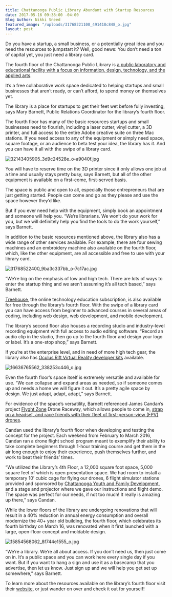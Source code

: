 ```yaml
---
title: Chattanooga Public Library Abundant with Startup Resources
date: 2017-05-16 09:38:00 -04:00
Blog Author: Nikki Sneed
featured_image: "/uploads/31768221100_491418c848_o.jpg"
layout: post
---
```


Do you have a startup, a small business, or  a potentially great idea and you need the resources to jumpstart it? Well, good news: You don’t need a ton of capital yet, you just need a library card.

The fourth floor of the Chattanooga Public Library is [a public laboratory and educational facility with a focus on information, design, technology, and the applied arts](http://chattlibrary.org/4th-floor).

It’s a free collaborative work space dedicated to helping startups and small businesses that aren’t ready, or can’t afford, to spend money on themselves yet. 

The library is a place for startups to get their feet wet before fully investing, says Mary Barnett, Public Relations Coordinator for the library’s fourth floor. 

The fourth floor has many of the basic resources startups and small businesses need to flourish, including a laser cutter, vinyl cutter, a 3D printer, and full access to the entire Adobe creative suite on three Mac stations. If you need access to any of the equipment or simply need space, square footage, or an audience to beta test your idea, the library has it. And you can have it all with the swipe of a library card.

![32143405905_3d9c24528e_o-a9040f.jpg](/uploads/32143405905_3d9c24528e_o-a9040f.jpg)

You will have to reserve time on the 3D printer since it only allows one job at a time and usually stays pretty busy, says Barnett, but all of the other equipment is available on a first-come, first-served basis. 

The space is public and open to all, especially those entrepreneurs that are just getting started. People can come and go as they please and use the space however they’d like. 

But if you ever need help with the equipment, simply book an appointment and someone will help you. “We’re librarians. We won’t do your work for you, but we will definitely help you find the tools to do the work yourself,” says Barnett. 

In addition to the basic resources mentioned above, the library also has a wide range of other services available. For example, there are four sewing machines and an embroidery machine also available on the fourth floor, which, like the other equipment, are all accessible and free to use with your library card. 

![31768522400_9ba3c337bb_o-7c17ac.jpg](/uploads/31768522400_9ba3c337bb_o-7c17ac.jpg)

“We’re big on the emphasis of low and high tech. There are lots of ways to enter the startup thing and we aren’t assuming it’s all tech based,” says Barnett. 

[Treehouse](https://teamtreehouse.com/), the online technology education subscription, is also available for free through the library’s fourth floor. With the swipe of a library card you can have access from beginner to advanced courses in several areas of coding, including web design, web development, and mobile development. 
 
The library’s second floor also houses a recording studio and industry-level recording equipment with full access to audio editing software. “Record an audio clip in the studio, then go up to the fourth floor and design your logo or label. It’s a one-stop shop,” says Barnett.

If you’re at the enterprise level, and in need of more high tech gear, the library also has [Oculus Rift Virtual Reality developer kits](https://www.oculus.com/rift/) available. 

![16636765562_338253c446_o.jpg](/uploads/16636765562_338253c446_o.jpg)

Even the fourth floor’s space itself is extremely versatile and available for use. “We can collapse and expand areas as needed, so if someone comes up and needs a home we will figure it out. It’s a pretty agile space by design. We just adapt, adapt, adapt,” says Barnett. 

For evidence of the space’s versatility, Barnett referenced James Candan’s project [Flyght Zone](http://flyghtzone.com/) Drone Raceway, which allows people to come in, [strap on a headset, and race friends with their fleet of first-person-view (FPV) drones](http://flyghtzone.com/). 

Candan used the library’s fourth floor when developing and testing the concept for the project. Each weekend from February to March 2016, Candan ran a drone flight school program meant to exemplify their ability to take complete beginners through 1-hour training course and get them in the air long enough to enjoy their experience, push themselves further, and work to beat their friends’ times. 

“We utilized the Library’s 4th Floor, a 12,000 square foot space, 5,000 square feet of which is open presentation space. We had room to install a temporary 10’ cubic cage for flying our drones, 6 flight simulator stations provided and sponsored by [Chattanooga Youth and Family Development](http://www.chattanooga.gov/youthandfamily), and a stage and projector where we gave our instructions and flight demo. The space was perfect for our needs, if not too much! It really is amazing up there,” says Candan.

While the lower floors of the library are undergoing renovations that will result in a 40% reduction in annual energy consumption and overall modernize the 40+ year old building, the fourth floor, which celebrates its fourth birthday on March 16, was renovated when it first launched with a large, open-floor concept and moldable design.

![15854568062_8f744e1555_o.jpg](/uploads/15854568062_8f744e1555_o.jpg)

“We’re a library. We’re all about access. If you don’t need us, then just come on in. It’s a public space and you can work here every single day if you want. But if you want to hang a sign and use it as a basecamp that you advertise, then let us know. Just sign up and we will help you get set up somewhere,” says Barnett. 

To learn more about the resources available on the library’s fourth floor visit their [website](http://chattlibrary.org/), or just wander on over and check it out for yourself!